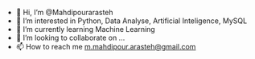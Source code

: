 - 👋 Hi, I’m @Mahdipourarasteh
- 👀 I’m interested in Python, Data Analyse, Artificial Inteligence, MySQL
- 🌱 I’m currently learning Machine Learning
- 💞️ I’m looking to collaborate on ...
- 📫 How to reach me m.mahdipour.arasteh@gmail.com

<!---
Mahdipourarasteh/Mahdipourarasteh is a ✨ special ✨ repository because its `README.md` (this file) appears on your GitHub profile.
You can click the Preview link to take a look at your changes.
--->
